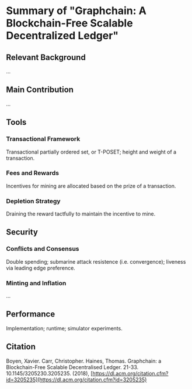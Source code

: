 # Summary of "Graphchain: A Blockchain-Free Scalable Decentralized Ledger"

## Relevant Background

...

## Main Contribution

...

## Tools

### Transactional Framework

Transactional partially ordered set, or T-POSET; height and weight of a transaction.

### Fees and Rewards

Incentives for mining are allocated based on the prize of a transaction.

### Depletion Strategy

Draining the reward tactfully to maintain the incentive to mine.

## Security

### Conflicts and Consensus

Double spending; submarine attack resistence (i.e. convergence); liveness via leading edge preference.

### Minting and Inflation

...

## Performance

Implementation; runtime; simulator experiments.

## Citation

Boyen, Xavier. Carr, Christopher. Haines, Thomas. Graphchain: a Blockchain-Free Scalable Decentralised Ledger. 21-33. 10.1145/3205230.3205235. (2018), [https://dl.acm.org/citation.cfm?id=3205235](https://dl.acm.org/citation.cfm?id=3205235)
